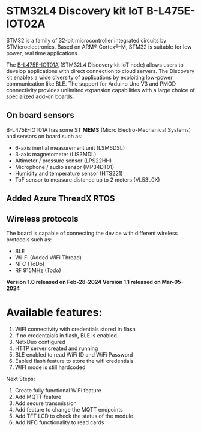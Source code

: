 # STM32L4 Discovery kit IoT B-L475E-IOT02A

STM32 is a family of 32-bit microcontroller integrated circuits by STMicroelectronics. Based on ARM® Cortex®-M, STM32 is suitable for low power, real time applications.

The [B-L475E-IOT01A](https://www.st.com/en/evaluation-tools/b-l475e-iot01a.html) (STM32L4 Discovery kit IoT node) allows users to develop applications with direct connection to cloud servers.
The Discovery kit enables a wide diversity of applications by exploiting low-power communication like BLE.
The support for Arduino Uno V3 and PMOD connectivity provides unlimited expansion capabilities with a large choice of specialized add-on boards.

## On board sensors
B-L475E-IOT01A has some ST **MEMS** (Micro Electro-Mechanical Systems) and sensors on board such as:

* 6-axis inertial measurement unit (LSM6DSL)
* 3-axis magnetometer (LIS3MDL)
* Altimeter / pressure sensor (LPS22HH)
* Microphone / audio sensor (MP34DT01)
* Humidity and temperature sensor (HTS221)
* ToF sensor to measure distance up to 2 meters (VL53L0X)

## Added Azure ThreadX RTOS
## Wireless protocols

The board is capable of connecting the device with different wireless protocols such as:

* BLE
* Wi-Fi (Added WiFi Thread)
* NFC (ToDo)
* RF 915MHz (Todo)

**Version 1.0 released on Feb-28-2024
Version 1.1 released on Mar-05-2024**

# Available features:
1. WIFI connectivity with credentials stored in flash
2. If no credentaials in flash, BLE is enabled
3. NetxDuo configured
4. HTTP server created and running
5. BLE enabled to read WiFi ID and WiFi Password
6. Eabled flash feature to store the wifi credentials
7. WIFI mode is still hardcoded
   

Next Steps:
1. Create fully functional WiFi feature
2. Add MQTT feature
3. Add secure transmission
5. Add feature to change the MQTT endpoints
6. Add TFT LCD to check the status of the module
7. Add NFC functionality to read cards
